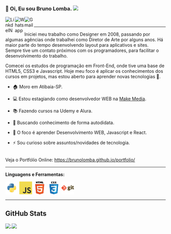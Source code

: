 ### 👋 Oi, Eu sou **Bruno Lomba**.  <img src="https://github.com/TheDudeThatCode/TheDudeThatCode/blob/master/Assets/Earth.gif" width="24px">

<a target="_blank" href="https://www.linkedin.com/in/brunogodoilomba//">
  <img align="left" alt="LinkdeIN" width="30px" src="https://cdn.icon-icons.com/icons2/99/PNG/512/linkedin_socialnetwork_17441.png" />
</a>
<a target="_blank" href="https://api.whatsapp.com/send?phone=5511952193890">
  <img align="left" alt="Whatsapp" width="30px" src="https://cdn.icon-icons.com/icons2/99/PNG/512/whatsapp_socialnetwork_17360.png" />
</a>
<a target="_blank" href="mailto:brunolomba@gmail.com">
  <img align="left" alt="Gmail" width="30px" src="https://cdn.icon-icons.com/icons2/2631/PNG/512/gmail_new_logo_icon_159149.png" />
</a>
</br>

---- 

Iniciei meu trabalho como Designer em 2008, passando por algumas agências onde trabalhei como Diretor de Arte por alguns anos.
Há maior parte do tempo desenvolvendo layout para aplicativos e sites. Sempre tive um contato próximos com os programadores, para facilitar o desenvolvimento do trabalho.

Comecei os estudos de programação em Front-End, onde tive uma base de HTML5, CSS3 e Javascript.
Hoje meu foco é aplicar os conhecimentos dos cursos em projetos, mas estou aberto para aprender novas tecnologias 💚.


* 🏠 Moro em Atibaia-SP.

* 💻 Estou estagiando como desenvolvedor WEB na <a href="http://www.mmh8.com.br/site/">Make Media</a>.

* 📚 Fazendo cursos na Udemy e Alura.

* 🌱 Buscando conhecimento de forma autodidata.

* 🎯 O foco é aprender Desenvolvimento WEB, Javascript e React.

* ⚡ Sou curioso sobre assuntos/novidades de tecnologia.

<br>
Veja o Portfólio Online: <a href="https://brunolomba.github.io/portfolio/">https://brunolomba.github.io/portfolio/</a>
<br>

----


**Linguagens e Ferramentas:**  

<code><img height="40" src="https://raw.githubusercontent.com/github/explore/80688e429a7d4ef2fca1e82350fe8e3517d3494d/topics/python/python.png"></code>
<code><img height="40" src="https://raw.githubusercontent.com/github/explore/80688e429a7d4ef2fca1e82350fe8e3517d3494d/topics/javascript/javascript.png"></code>
<code><img height="40" src="https://raw.githubusercontent.com/github/explore/80688e429a7d4ef2fca1e82350fe8e3517d3494d/topics/html/html.png"></code>
<code><img height="40" src="https://raw.githubusercontent.com/github/explore/80688e429a7d4ef2fca1e82350fe8e3517d3494d/topics/css/css.png"></code>
<code><img height="40" src="https://raw.githubusercontent.com/github/explore/80688e429a7d4ef2fca1e82350fe8e3517d3494d/topics/git/git.png"></code>



----


## GitHub Stats
<a href="https://github.com/brunolomba&show_icons=true/github-readme-stats">
  <img align="center" src="https://github-readme-stats.vercel.app/api?username=brunolomba&count_private=true&show_icons=true&theme=tokyonight&hide_border=true&include_all_commits=true" />
</a>
<a href="https://github.com/anuraghazra/github-readme-stats">
  <img align="center" src="https://github-readme-stats.vercel.app/api/top-langs/?username=brunolomba&langs_count=10&theme=tokyonight&hide_border=true&layout=compact&count_private=true&hide=Starlark,Hack" />
</a>
